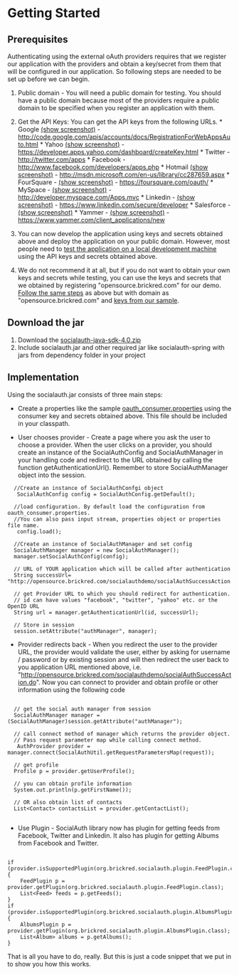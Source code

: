 # Getting Started #

## Prerequisites ##
Authenticating using the external oAuth providers requires that we register our application with the providers and obtain a key/secret from them that will be configured in our application. So following steps are needed to be set up before we can begin.

  1. Public domain - You will need a public domain for testing. You should have a public domain because most of the providers require a public domain to be specified when you register an application with them.
  1. Get the API Keys: You can get the API keys from the following URLs.
    * Google [(show screenshot)](Google.md) - http://code.google.com/apis/accounts/docs/RegistrationForWebAppsAuto.html
    * Yahoo [(show screenshot)](Yahoo.md) - https://developer.apps.yahoo.com/dashboard/createKey.html
    * Twitter  - http://twitter.com/apps
    * Facebook  - http://www.facebook.com/developers/apps.php
    * Hotmail [(show screenshot)](Hotmail.md) - http://msdn.microsoft.com/en-us/library/cc287659.aspx
    * FourSquare - [(show screenshot)](FourSquare.md) - https://foursquare.com/oauth/
    * MySpace - [(show screenshot)](MySpace.md) - http://developer.myspace.com/Apps.mvc
    * Linkedin - [(show screenshot)](Linkedin.md) - https://www.linkedin.com/secure/developer
    * Salesforce - [(show screenshot)](Salesforce.md)
    * Yammer - [(show screenshot)](Yammer.md) - https://www.yammer.com/client_applications/new

  1. You can now develop the application using keys and secrets obtained above and deploy the application on your public domain. However, most people need to [test the application on a local development machine](HowToRunApplicationWithLocalhostOnWindows.md) using the API keys and secrets obtained above.
  1. We do not recommend it at all, but if you do not want to obtain your own keys and secrets while testing, you can use the keys and secrets that we obtained by registering "opensource.brickred.com" for our demo.  [Follow the same steps](HowToRunApplicationWithLocalhostOnWindows.md) as above but with domain as "opensource.brickred.com" and [keys from our sample](SampleProperties.md).


## Download the jar ##
  1. Download the [socialauth-java-sdk-4.0.zip](http://socialauth.googlecode.com/files/socialauth-java-sdk-4.0.zip)
  1. Include socialauth.jar and other required jar like socialauth-spring with jars from dependency folder in your project

## Implementation ##

Using the socialauth.jar consists of three main steps:

  * Create a properties like the sample [oauth\_consumer.properties](SampleProperties.md) using the consumer key and secrets obtained above. This file should be included in your classpath.

  * User chooses provider - Create a page where you ask the user to choose a provider. When the user clicks on a provider, you should create an instance of the SocialAuthConfig and SocialAuthManager in your handling code and redirect to the URL obtained by calling the function getAuthenticationUrl(). Remember to store SocialAuthManager object into the session.

```
  //Create an instance of SocialAuthConfgi object
   SocialAuthConfig config = SocialAuthConfig.getDefault();

  //load configuration. By default load the configuration from oauth_consumer.properties. 
  //You can also pass input stream, properties object or properties file name.
   config.load();

  //Create an instance of SocialAuthManager and set config
  SocialAuthManager manager = new SocialAuthManager();
  manager.setSocialAuthConfig(config);

  // URL of YOUR application which will be called after authentication
  String successUrl= "http://opensource.brickred.com/socialauthdemo/socialAuthSuccessAction.do";

  // get Provider URL to which you should redirect for authentication.
  // id can have values "facebook", "twitter", "yahoo" etc. or the OpenID URL
  String url = manager.getAuthenticationUrl(id, successUrl);

  // Store in session
  session.setAttribute("authManager", manager);
```

  * Provider redirects back - When you redirect the user to the provider URL, the provider would validate the user, either by asking for username / password or by existing session and will then redirect the user back to you application URL mentioned above, i.e. "http://opensource.brickred.com/socialauthdemo/socialAuthSuccessAction.do". Now you can connect to provider and obtain profile or other information using the following code

```

  // get the social auth manager from session
  SocialAuthManager manager = (SocialAuthManager)session.getAttribute("authManager");

  // call connect method of manager which returns the provider object. 
  // Pass request parameter map while calling connect method. 
   AuthProvider provider = manager.connect(SocialAuthUtil.getRequestParametersMap(request));

  // get profile
  Profile p = provider.getUserProfile();

  // you can obtain profile information
  System.out.println(p.getFirstName());

  // OR also obtain list of contacts
  List<Contact> contactsList = provider.getContactList();
		
```

  * Use Plugin - SocialAuth library now has plugin for getting feeds from Facebook, Twitter and Linkedin. It also has plugin for getting Albums from Facebook and Twitter.

```

if (provider.isSupportedPlugin(org.brickred.socialauth.plugin.FeedPlugin.class)) {
    FeedPlugin p = provider.getPlugin(org.brickred.socialauth.plugin.FeedPlugin.class);
    List<Feed> feeds = p.getFeeds();
}
if (provider.isSupportedPlugin(org.brickred.socialauth.plugin.AlbumsPlugin.class)) {
    AlbumsPlugin p = provider.getPlugin(org.brickred.socialauth.plugin.AlbumsPlugin.class);
    List<Album> albums = p.getAlbums();
}

```


That is all you have to do, really. But this is just a code snippet that we put in to show you how this works.